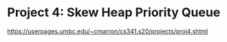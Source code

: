 # Project 4: Skew Heap Priority Queue
https://userpages.umbc.edu/~cmarron/cs341.s20/projects/proj4.shtml
